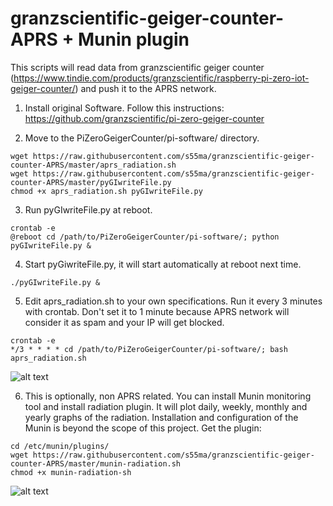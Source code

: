 # granzscientific-geiger-counter-APRS + Munin plugin

This scripts will read data from granzscientific geiger counter (https://www.tindie.com/products/granzscientific/raspberry-pi-zero-iot-geiger-counter/) and push it to the APRS network.

1. Install original Software. 
Follow this instructions: https://github.com/granzscientific/pi-zero-geiger-counter

2. Move to the PiZeroGeigerCounter/pi-software/ directory.

```
wget https://raw.githubusercontent.com/s55ma/granzscientific-geiger-counter-APRS/master/aprs_radiation.sh
wget https://raw.githubusercontent.com/s55ma/granzscientific-geiger-counter-APRS/master/pyGIwriteFile.py
chmod +x aprs_radiation.sh pyGIwriteFile.py
```

3. Run pyGIwriteFile.py at reboot.
```
crontab -e
@reboot cd /path/to/PiZeroGeigerCounter/pi-software/; python pyGIwriteFile.py &
```
4. Start pyGiwriteFile.py, it will start automatically at reboot next time.
```
./pyGIwriteFile.py &
```
5. Edit aprs_radiation.sh to your own specifications.
Run it every 3 minutes with crontab. Don't set it to 1 minute because APRS network will consider it as spam and your IP will get blocked.
```
crontab -e
*/3 * * * * cd /path/to/PiZeroGeigerCounter/pi-software/; bash aprs_radiation.sh
```
![alt text](https://i.imgur.com/05xyMjX.png)

6. This is optionally, non APRS related. You can install Munin monitoring tool and install radiation plugin. It will plot daily, weekly, monthly and yearly graphs of the radiation. Installation and configuration of the Munin is beyond the scope of this project. Get the plugin:

```
cd /etc/munin/plugins/
wget https://raw.githubusercontent.com/s55ma/granzscientific-geiger-counter-APRS/master/munin-radiation.sh
chmod +x munin-radiation-sh
```
![alt text](https://i.imgur.com/aPyUiku.png)
